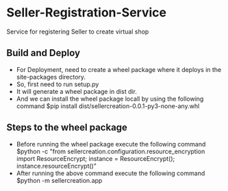 # Seller-Registration-Service
Service for registering Seller to create virtual shop

## Build and Deploy
- For Deployment, need to create a wheel package where it deploys in the site-packages directory.
- So, first need to run setup.py
- It will generate a wheel package in dist dir.
- And we can install the wheel package locall by using the following command
    $pip install dist/sellercreation-0.0.1-py3-none-any.whl

## Steps to the wheel package
- Before running the wheel package execute the following command
    $python -c "from sellercreation.configuration.resource_encryption import ResourceEncrypt; instance = ResourceEncrypt(); instance.resourceEncrypt()"
- After running the above command execute the following command
    $python -m sellercreation.app
